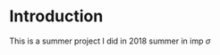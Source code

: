 # Introduction  
This is a summer project I did in 2018 summer in imp
 $\sigma$  
<!--stackedit_data:
eyJoaXN0b3J5IjpbMTIzMDM5NDYzMywyOTk3ODA1NDQsLTE2Mj
E1NDQ4MDQsLTEyNTEwOTc1NDJdfQ==
-->